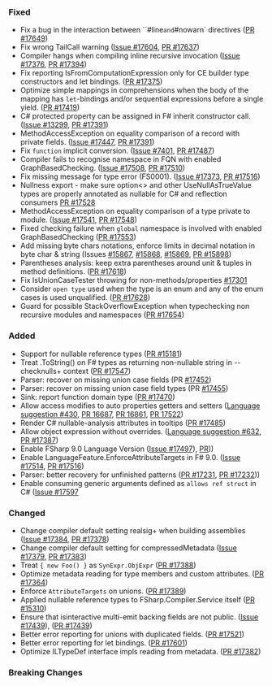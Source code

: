### Fixed

* Fix a bug in the interaction between ``#line` and `#nowarn` directives ([PR #17649](https://github.com/dotnet/fsharp/pull/17649))
* Fix wrong TailCall warning ([Issue #17604](https://github.com/dotnet/fsharp/issues/17604), [PR #17637](https://github.com/dotnet/fsharp/pull/17637))
* Compiler hangs when compiling inline recursive invocation ([Issue #17376](https://github.com/dotnet/fsharp/issues/17376), [PR #17394](https://github.com/dotnet/fsharp/pull/17394))
* Fix reporting IsFromComputationExpression only for CE builder type constructors and let bindings. ([PR #17375](https://github.com/dotnet/fsharp/pull/17375))
* Optimize simple mappings in comprehensions when the body of the mapping has `let`-bindings and/or sequential expressions before a single yield. ([PR #17419](https://github.com/dotnet/fsharp/pull/17419))
* C# protected property can be assigned in F# inherit constructor call. ([Issue #13299](https://github.com/dotnet/fsharp/issues/13299), [PR #17391](https://github.com/dotnet/fsharp/pull/17391))
* MethodAccessException on equality comparison of a record with private fields. ([Issue #17447](https://github.com/dotnet/fsharp/issues/17447), [PR #17391](https://github.com/dotnet/fsharp/pull/17467))
* Fix `function` implicit conversion. ([Issue #7401](https://github.com/dotnet/fsharp/issues/7401), [PR #17487](https://github.com/dotnet/fsharp/pull/17487))
* Compiler fails to recognise namespace in FQN with enabled GraphBasedChecking. ([Issue #17508](https://github.com/dotnet/fsharp/issues/17508), [PR #17510](https://github.com/dotnet/fsharp/pull/17510))
* Fix missing message for type error (FS0001). ([Issue #17373](https://github.com/dotnet/fsharp/issues/17373), [PR #17516](https://github.com/dotnet/fsharp/pull/17516))
* Nullness export - make sure option<> and other UseNullAsTrueValue types are properly annotated as nullable for C# and reflection consumers [PR #17528](https://github.com/dotnet/fsharp/pull/17528)
* MethodAccessException on equality comparison of a type private to module. ([Issue #17541](https://github.com/dotnet/fsharp/issues/17541), [PR #17548](https://github.com/dotnet/fsharp/pull/17548))
* Fixed checking failure when `global` namespace is involved with enabled GraphBasedChecking ([PR #17553](https://github.com/dotnet/fsharp/pull/17553))
* Add missing byte chars notations, enforce limits in decimal notation in byte char & string (Issues [#15867](https://github.com/dotnet/fsharp/issues/15867), [#15868](https://github.com/dotnet/fsharp/issues/15868), [#15869](https://github.com/dotnet/fsharp/issues/15869), [PR #15898](https://github.com/dotnet/fsharp/pull/15898))
* Parentheses analysis: keep extra parentheses around unit & tuples in method definitions. ([PR #17618](https://github.com/dotnet/fsharp/pull/17618))
* Fix IsUnionCaseTester throwing for non-methods/properties [#17301](https://github.com/dotnet/fsharp/pull/17634)
* Consider `open type` used when the type is an enum and any of the enum cases is used unqualified. ([PR #17628](https://github.com/dotnet/fsharp/pull/17628))
* Guard for possible StackOverflowException when typechecking non recursive modules and namespaces ([PR #17654](https://github.com/dotnet/fsharp/pull/17654))

### Added

* Support for nullable reference types ([PR #15181](https://github.com/dotnet/fsharp/pull/15181))
* Treat .ToString() on F# types as returning non-nullable string in --checknulls+ context ([PR #17547](https://github.com/dotnet/fsharp/pull/17547))
* Parser: recover on missing union case fields (PR [#17452](https://github.com/dotnet/fsharp/pull/17452))
* Parser: recover on missing union case field types (PR [#17455](https://github.com/dotnet/fsharp/pull/17455))
* Sink: report function domain type ([PR #17470](https://github.com/dotnet/fsharp/pull/17470))
* Allow access modifies to auto properties getters and setters ([Language suggestion #430](https://github.com/fsharp/fslang-suggestions/issues/430), [PR 16687](https://github.com/dotnet/fsharp/pull/16687), [PR 16861](https://github.com/dotnet/fsharp/pull/16861), [PR 17522](https://github.com/dotnet/fsharp/pull/17522))
* Render C# nullable-analysis attributes in tooltips ([PR #17485](https://github.com/dotnet/fsharp/pull/17485))
* Allow object expression without overrides. ([Language suggestion #632](https://github.com/fsharp/fslang-suggestions/issues/632), [PR #17387](https://github.com/dotnet/fsharp/pull/17387))
* Enable FSharp 9.0 Language Version ([Issue #17497](https://github.com/dotnet/fsharp/issues/17438)), [PR](https://github.com/dotnet/fsharp/pull/17500)))
* Enable LanguageFeature.EnforceAttributeTargets in F# 9.0. ([Issue #17514](https://github.com/dotnet/fsharp/issues/17558), [PR #17516](https://github.com/dotnet/fsharp/pull/17558))
* Parser: better recovery for unfinished patterns ([PR #17231](https://github.com/dotnet/fsharp/pull/17231), [PR #17232](https://github.com/dotnet/fsharp/pull/17232)))
* Enable consuming generic arguments defined as `allows ref struct` in C# ([Issue #17597](https://github.com/dotnet/fsharp/issues/17597)

### Changed

* Change compiler default setting realsig+ when building assemblies ([Issue #17384](https://github.com/dotnet/fsharp/issues/17384), [PR #17378](https://github.com/dotnet/fsharp/pull/17385))
* Change compiler default setting for compressedMetadata ([Issue #17379](https://github.com/dotnet/fsharp/issues/17379), [PR #17383](https://github.com/dotnet/fsharp/pull/17383))
* Treat `{ new Foo() }` as `SynExpr.ObjExpr` ([PR #17388](https://github.com/dotnet/fsharp/pull/17388))
* Optimize metadata reading for type members and custom attributes. ([PR #17364](https://github.com/dotnet/fsharp/pull/17364))
* Enforce `AttributeTargets` on unions. ([PR #17389](https://github.com/dotnet/fsharp/pull/17389))
* Applied nullable reference types to FSharp.Compiler.Service itself ([PR #15310](https://github.com/dotnet/fsharp/pull/15310))
* Ensure that isinteractive multi-emit backing fields are not public. ([Issue #17439](https://github.com/dotnet/fsharp/issues/17438)), ([PR #17439](https://github.com/dotnet/fsharp/pull/17439))
* Better error reporting for unions with duplicated fields. ([PR #17521](https://github.com/dotnet/fsharp/pull/17521))
* Better error reporting for let bindings. ([PR #17601](https://github.com/dotnet/fsharp/pull/17601))
* Optimize ILTypeDef interface impls reading from metadata. ([PR #17382](https://github.com/dotnet/fsharp/pull/17382))


### Breaking Changes

